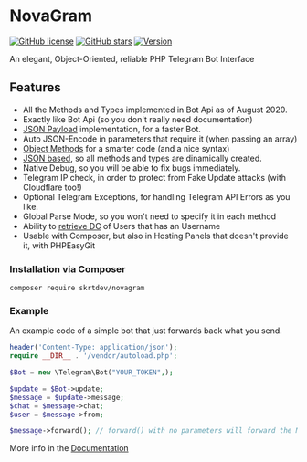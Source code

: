 # NovaGram
[![GitHub license](https://img.shields.io/github/license/skrtdev/NovaGram)](https://github.com/skrtdev/NovaGram/blob/master/LICENSE) [![GitHub stars](https://img.shields.io/github/stars/skrtdev/NovaGram)](https://github.com/skrtdev/NovaGram/stargazers) [![Version](https://img.shields.io/badge/version-1.0-blue)](https://github.com/skrtdev/NovaGram/releases)

An elegant, Object-Oriented, reliable PHP Telegram Bot Interface

## Features

- All the Methods and Types implemented in Bot Api as of August 2020.
- Exactly like Bot Api (so you don't really need documentation)
- [JSON Payload](https://docs.novagram.ga/construct.html#json-payload) implementation, for a faster Bot.
- Auto JSON-Encode in parameters that require it (when passing an array)
- [Object Methods](https://docs.novagram.ga/objects.html) for a smarter code (and a nice syntax)
- [JSON based](https://github.com/skrtdev/NovaGram/blob/master/src/json.json), so all methods and types are dinamically created.
- Native Debug, so you will be able to fix bugs immediately.
- Telegram IP check, in order to protect from Fake Update attacks (with Cloudflare too!)
- Optional Telegram Exceptions, for handling Telegram API Errors as you like.
- Global Parse Mode, so you won't need to specify it in each method
- Ability to [retrieve DC](https://docs.novagram.ga/docs.html#getUsernameDC) of Users that has an Username
- Usable with Composer, but also in Hosting Panels that doesn't provide it, with PHPEasyGit

### Installation via Composer
`composer require skrtdev/novagram`

### Example
An example code of a simple bot that just forwards back what you send.

```php
header('Content-Type: application/json');
require __DIR__ . '/vendor/autoload.php';

$Bot = new \Telegram\Bot("YOUR_TOKEN",);

$update = $Bot->update;
$message = $update->message;
$chat = $message->chat;
$user = $message->from;

$message->forward(); // forward() with no parameters will forward the Message back to the sender
```

More info in the [Documentation](https://docs.novagram.ga)
